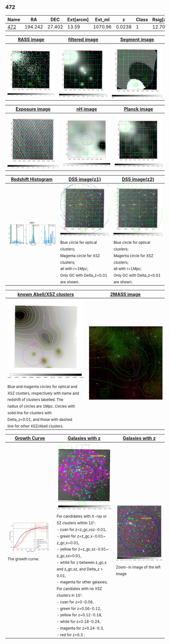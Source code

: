 <div STYLE="page-break-after: always;"></div>

### 472

|Name          |RA          |DEC      | Ext[arcm] | Ext_ml | z    | Class| Rsig[arcmin] | CRsig[c/s] | CR500[c/s] | R500[Mpc] |L500[erg/s]|F500[erg/s/cm^2]| M500[Msun]|Tx[keV]|beta|GC(XSZ,Delta_z<0.01)| GC(OPT,Delta_z<0.01)|GC|alias|
|--------------|------------|------------|---|---|-----------|--------|------|------|----|----|----|----|----|----|----|----|----|----|---|
|[472](script/472.md)     | 194.242       | 27.402       | 13.59    | 1070.96   | 0.0238 | 1   | 12.700 |0.350 |0.383 |0.560 |8.161e+42 |6.331e-12 |5.109e+13 |1.425 |1.162 |-, |A, N, |A, |t517|

|[RASS image](../image/472/472_img.pdf)|[filtered image](../image/472/472_fil.pdf)|[Segment image](../image/472/472_seg.pdf)|
|-------------------|--------------------|-------------------|
| <img src="../image/472/472_img.png" width="300">  | <img src="../image/472/472_fil.png" width="300">   | <img src="../image/472/472_seg.png" width="300">  |

|[Exposure image](../image/472/472_mex.pdf)| [nH image](../image/472/472_nh.pdf)| [Planck image](../image/472/472_p.pdf)|
|-------------------|--------------------|-------------------|
|<img src="../image/472/472_mex.png" width="300">   | <img src="../image/472/472_nh.png" width="300">    | <img src="../image/472/472_p.png" width="300"> |

|[Redshift Histogram](../image/472/472_zg.pdf) | [DSS image(z1)](../image/472/472_dss_z1.pdf)      |  [DSS image(z2)](../image/472/472_dss_z2.pdf)    |
|-------------------|--------------------|-------------------|
|<img src="../image/472/472_zg.png" width="300"> |<img src="../image/472/472_dss_z1.png" width="300"> <sub><br>Blue circle for optical clusters; <br>Magenta circle for XSZ clusters; <br>all with r=1Mpc; <br>Only GC with Delta_z<0.01 are shown. </sub>| <img src="../image/472/472_dss_z2.png" width="300"><sub><br>Blue circle for optical clusters; <br>Magenta circle for XSZ clusters; <br>all with r=1Mpc; <br>Only GC with Delta_z<0.01 are shown. </sub> |

|[known Abell/XSZ clusters](../image/472/472_m.pdf) | [2MASS image](../image/472/472_2mass.pdf)      |
|-------------------|-------------------|
|<img src=../image/472/472_m.png width="300"> <sub><br>Blue and magenta circles for optical and <br>XSZ clusters, respectively with name and <br>redshift of clusters labelled. The <br>radius of circles are 1Mpc. Circles with <br>solid line for clusters with <br>Delta_z<0.01, and those with dashed <br>line for other XSZ/Abell clusters.        </sub>|<img src="../image/472/472_2mass.png" width="300">  |

|[Growth Curve](../image/472/472_gca_all.png) |[Galaxies with z](../image/472/472_opt_ned.pdf) |[Galaxies with z](../image/472/472_opt_ned_zoom.pdf) |
|-------------------|-------------------|-------------------|
| <img src="../image/472/472_gca_all.png" width="300"> <sub><br>The growth curve.</sub>| <img src=../image/472/472_opt_ned.png width="300"> <br><sub> For candidates with X-ray or SZ clusters within 10': <br> - cyan for z<z_gc,xsz-0.01, <br> - green for z=z_gc,x-0.01~ z_gc,x+0.01, <br> - yellow for z=z_gc,sz-0.01~ z_gc,sz+0.01, <br> - white for z between z_gc,x and z_gc,sz, and Delta_z > 0.01, <br> - magenta for other galaxies; <br>For candiates with no XSZ clusters in 10': <br> - cyan for z=0-0.06, <br> - green for z=0.06-0.12, <br> - yellow for z=0.12-0.18, <br> - white for z=0.18-0.24, <br> - magenta for z=0.24-0.3, <br> - red for z>0.3 ;  </sub>|<img src=../image/472/472_opt_ned_zoom.png width="300">  <br><sub> Zoom-in image of the left image</sub>|




